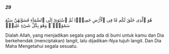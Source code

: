 ##### 29

<span class="ayah">هُوَ ٱلَّذِى خَلَقَ لَكُم مَّا فِى ٱلْأَرْضِ جَمِيعًۭا ثُمَّ ٱسْتَوَىٰٓ إِلَى ٱلسَّمَآءِ فَسَوَّىٰهُنَّ سَبْعَ سَمَٰوَٰتٍۢ ۚ وَهُوَ بِكُلِّ شَىْءٍ عَلِيمٌۭ</span>

<span class="ayah_translation">Dialah Allah, yang menjadikan segala yang ada di bumi untuk kamu dan Dia berkehendak (menciptakan) langit, lalu dijadikan-Nya tujuh langit. Dan Dia Maha Mengetahui segala sesuatu.</span>
